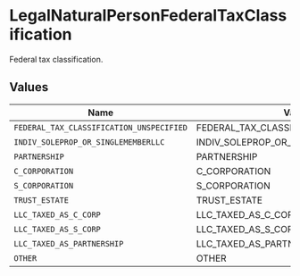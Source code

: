 # LegalNaturalPersonFederalTaxClassification

Federal tax classification.


## Values

| Name                                     | Value                                    |
| ---------------------------------------- | ---------------------------------------- |
| `FEDERAL_TAX_CLASSIFICATION_UNSPECIFIED` | FEDERAL_TAX_CLASSIFICATION_UNSPECIFIED   |
| `INDIV_SOLEPROP_OR_SINGLEMEMBERLLC`      | INDIV_SOLEPROP_OR_SINGLEMEMBERLLC        |
| `PARTNERSHIP`                            | PARTNERSHIP                              |
| `C_CORPORATION`                          | C_CORPORATION                            |
| `S_CORPORATION`                          | S_CORPORATION                            |
| `TRUST_ESTATE`                           | TRUST_ESTATE                             |
| `LLC_TAXED_AS_C_CORP`                    | LLC_TAXED_AS_C_CORP                      |
| `LLC_TAXED_AS_S_CORP`                    | LLC_TAXED_AS_S_CORP                      |
| `LLC_TAXED_AS_PARTNERSHIP`               | LLC_TAXED_AS_PARTNERSHIP                 |
| `OTHER`                                  | OTHER                                    |